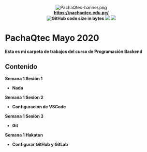 <p  align="center">

<img alt="PachaQtec-banner.png"  src="https://scontent.flim2-1.fna.fbcdn.net/v/t1.0-9/75220807_154423752612237_1547747956818444288_n.png?_nc_cat=1&_nc_sid=85a577&_nc_eui2=AeEhgDEnUXrW4sJI4EYoP5jLIVC1ccEE4SghULVxwQThKJP-iOq_WBI3hh3mksV79e8&_nc_ohc=aVmrRyECK8sAX-wBshI&_nc_ht=scontent.flim2-1.fna&oh=a37bea97ee97cca59c5f671607320243&oe=5EF932E7" /> 
<br/><b><a href="https://pachaqtec.edu.pe/">https://pachaqtec.edu.pe/</a>
<br/><b><img alt="GitHub code size in bytes" src="https://img.shields.io/github/languages/code-size/dgarciasayan/PachaQtecMayo2020"> 
<a href="https://gitlab.com/dgarciasayan"><img src="https://img.shields.io/twitter/url?color=orange&label=GitLab&logo=GitLab&style=social&url=https%3A%2F%2Fgitlab.com%2Fdgarciasayan%2F" alt"GitLab"></a> 
<a href="https://facebook.com/PachaQtech"><img src="https://img.shields.io/twitter/url?color=orange&label=Facebook&logo=Facebook&style=social&url=https%3A%2F%2Fwww.facebook.com%2FPachaQtech" alt"Facebook"></a>
</p>

# PachaQtec Mayo 2020
Esta es mi carpeta de trabajos del curso de **Programación Backend**

## Contenido
**Semana 1 Sesión 1**

 - Nada

**Semana 1 Sesión 2**

 - Configuración de **VSCode**

**Semana 1 Sesión 3**

 - Git

**Semana 1 Hakaton**

 - Configurar GitHub y GitLab
